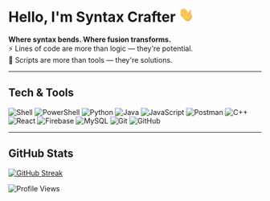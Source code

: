 # Hello, I'm **Syntax Crafter** <img src="https://raw.githubusercontent.com/ABSphreak/ABSphreak/master/gifs/Hi.gif" width="30" height="30">

**Where syntax bends. Where fusion transforms.**  
⚡ Lines of code are more than logic — they're potential.  
🔧 Scripts are more than tools — they're solutions.

---

## Tech & Tools

![Shell](https://img.shields.io/badge/Shell-4EAA25?style=for-the-badge&logo=gnu-bash&logoColor=white)
![PowerShell](https://img.shields.io/badge/PowerShell-5391FE?style=for-the-badge&logo=powershell&logoColor=white)
![Python](https://img.shields.io/badge/Python-FFD343?style=for-the-badge&logo=python&logoColor=306998)
![Java](https://img.shields.io/badge/Java-ED8B00?style=for-the-badge&logo=openjdk&logoColor=white)
![JavaScript](https://img.shields.io/badge/JavaScript-F7E018?style=for-the-badge&logo=javascript&logoColor=black)
![Postman](https://img.shields.io/badge/Postman-FF6C37?style=for-the-badge&logo=postman&logoColor=white)
![C++](https://img.shields.io/badge/C++-00599C?style=for-the-badge&logo=cplusplus&logoColor=white)
![React](https://img.shields.io/badge/React-61DAFB?style=for-the-badge&logo=react&logoColor=black)
![Firebase](https://img.shields.io/badge/Firebase-FFCA28?style=for-the-badge&logo=firebase&logoColor=black)
![MySQL](https://img.shields.io/badge/MySQL-00618A?style=for-the-badge&logo=mysql&logoColor=white)
![Git](https://img.shields.io/badge/Git-F05032?style=for-the-badge&logo=git&logoColor=white)
![GitHub](https://img.shields.io/badge/GitHub-181717?style=for-the-badge&logo=github&logoColor=white)

---

## GitHub Stats

[![GitHub Streak](https://github-readme-streak-stats.herokuapp.com?user=syntax-crafter&theme=dark&hide_border=true)](https://git.io/streak-stats)

![Profile Views](https://komarev.com/ghpvc/?username=syntax-crafter&color=green&style=flat)

